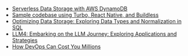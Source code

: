 <!-- daily.dev BOOKMARKS:START -->
- [Serverless Data Storage with AWS DynamoDB](https://app.daily.dev/posts/FUHGtGB9M?utm_source=rss&utm_medium=bookmarks&utm_campaign=HXokpWzAezAZPdGcYtCZz)
- [Sample codebase using Turbo, React Native, and Buildless](https://app.daily.dev/posts/iNqrH5bCt?utm_source=rss&utm_medium=bookmarks&utm_campaign=HXokpWzAezAZPdGcYtCZz)
- [Optimizing Data Storage: Exploring Data Types and Normalization in SQL](https://app.daily.dev/posts/M1Rg2ekCX?utm_source=rss&utm_medium=bookmarks&utm_campaign=HXokpWzAezAZPdGcYtCZz)
- [LLM4: Embarking on the LLM Journey: Exploring Applications and Strategies](https://app.daily.dev/posts/F6LQfgZGk?utm_source=rss&utm_medium=bookmarks&utm_campaign=HXokpWzAezAZPdGcYtCZz)
- [How DevOps Can Cost You Millions](https://app.daily.dev/posts/QcP81gcbA?utm_source=rss&utm_medium=bookmarks&utm_campaign=HXokpWzAezAZPdGcYtCZz)
<!-- daily.dev BOOKMARKS:END -->
